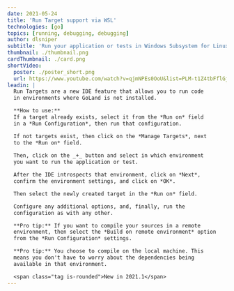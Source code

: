 ```yaml
---
date: 2021-05-24
title: 'Run Target support via WSL'
technologies: [go]
topics: [running, debugging, debugging]
author: dlsniper
subtitle: 'Run your application or tests in Windows Subsystem for Linux (WSL) with ease'
thumbnail: ./thumbnail.png
cardThumbnail: ./card.png
shortVideo:
  poster: ./poster_short.png
  url: https://www.youtube.com/watch?v=qjmNPEs0OoU&list=PLM-t1Z4tbFflGjn5Qzjjku5J7SX3p-nhY&index=1&t=0s
leadin: |
  Run Targets are a new IDE feature that allows you to run code
  in environments where GoLand is not installed.

  **How to use:**
  If a target already exists, select it from the *Run on* field
  in a *Run Configuration*, then run that configuration.

  If not targets exist, then click on the *Manage Targets*, next
  to the *Run on* field.
  
  Then, click on the _+_ button and select in which environment
  you want to run the application or test.

  After the IDE introspects that environment, click on *Next*,
  confirm the environment settings, and click on *OK*.

  Then select the newly created target in the *Run on* field.

  Configure any additional options, and, finally, run the
  configuration as with any other. 

  **Pro tip:** If you want to compile your sources in a remote
  environment, then select the *Build on remote environment* option
  from the *Run Configuration* settings.

  **Pro tip:** You choose to compile on the local machine. This
  means you don't have to worry about the dependencies being
  available in that environment.

  <span class="tag is-rounded">New in 2021.1</span>
---
```

